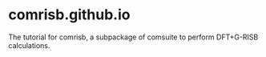 # comrisb.github.io
The tutorial for comrisb, a subpackage of comsuite to perform DFT+G-RISB calculations.
